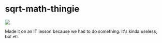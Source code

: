 # sqrt-math-thingie
<a href="./LICENSE.md"><img src="https://img.shields.io/badge/license-MPL2-orange.svg"></a>

Made it on an IT lesson because we had to do something. It's kinda useless, but eh.
